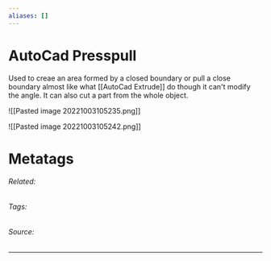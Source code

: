 ```yaml
---
aliases: []
---
```

# AutoCad Presspull
Used to creae an area formed by a closed boundary or pull a close boundary almost like what [[AutoCad Extrude]] do though it can't modify the angle. It can also cut a part from the whole object.

![[Pasted image 20221003105235.png]]

![[Pasted image 20221003105242.png]]











# Metatags
###### Related: 
###### Tags: 
###### Source: 

---
